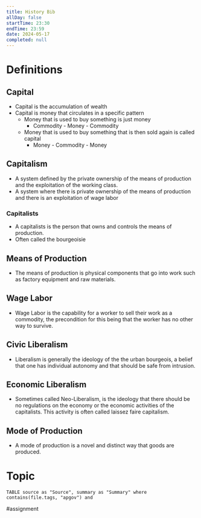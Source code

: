 ```yaml
---
title: History Bib
allDay: false
startTime: 23:30
endTime: 23:59
date: 2024-05-17
completed: null
---
```

# Definitions
## Capital
- Capital is the accumulation of wealth
- Capital is money that circulates in a specific pattern
	- Money that is used to buy something is just money
		- Commodity - Money - Commodity
	- Money that is used to buy something that is then sold again is called capital
		- Money - Commodity - Money
## Capitalism
- A system defined by the private ownership of the means of production and the exploitation of the working class.
- A system where there is private ownership of the means of production and there is an exploitation of wage labor
### Capitalists
- A capitalists is the person that owns and controls the means of production.
- Often called the bourgeoisie
## Means of Production 
- The means of production is physical components that go into work such as factory equipment and raw materials.
## Wage Labor
- Wage Labor is the capability for a worker to sell their work as a commodity, the precondition for this being that the worker has no other way to survive.
## Civic Liberalism
- Liberalism is generally the ideology of the the urban bourgeois, a belief that one has individual autonomy and that should be safe from intrusion.
## Economic Liberalism
- Sometimes called Neo-Liberalism, is the ideology that there should be no regulations on the economy or the economic activities of the capitalists. This activity is often called laissez faire capitalism.
## Mode of Production
- A mode of production is a novel and distinct way that goods are produced.

# Topic

```dataview
TABLE source as "Source", summary as "Summary" where contains(file.tags, "apgov") and 
```
#assignment 